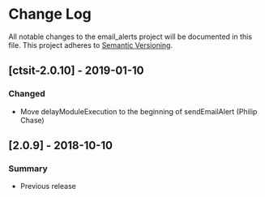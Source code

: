 # Change Log
All notable changes to the email_alerts project will be documented in this file.
This project adheres to [Semantic Versioning](http://semver.org/).

## [ctsit-2.0.10] - 2019-01-10
### Changed
- Move delayModuleExecution to the beginning of sendEmailAlert (Philip Chase)

## [2.0.9] - 2018-10-10
### Summary
- Previous release

